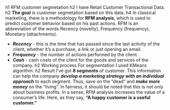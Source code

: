h1 RFM customer segmetation 
h2 I have Retail Customer Transactional Data. 
h2 **The goal** is customer segmetation based on this data.
h4 In classical marketing, there is a methodology for **RFM analysis**, which is used to predict customer behavior based on his past actions. RFM is an abbreviation of the words Recency (novelty), Frequency (frequency), Monetary (attachments).
* ***Recency*** - this is the time that has passed since the last activity of the client, whether it’s a purchase, a link or just opening an email.
* ***Frequency*** - the number of actions performed by the client.
* ***Cash*** - cash costs of the client for the goods and services of the company.
h2 Working process 
For segmentation I used KMeans algorithm.
h2 Result
I've got **8 segments** of customer. This information can help the company ***develop a marketing strategy with an individual approach*** to each segment. Thus, save on the “dead” and ***make more money*** on the “living”.
In fairness, it should be noted that this is not only about business profits. In a sense, RFM analysis increases the value of a consumer’s life. Here, as they say, 
**“A happy customer is a useful customer.”**

